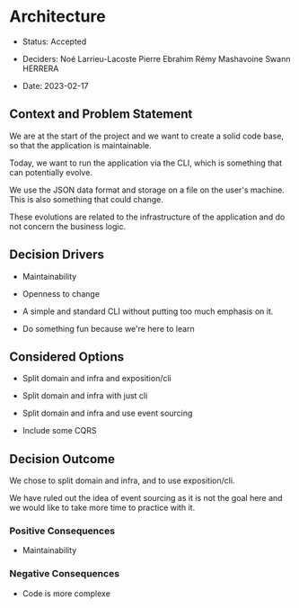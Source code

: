 # Architecture

* Status: Accepted

* Deciders: Noé Larrieu-Lacoste Pierre Ebrahim Rémy Mashavoine Swann HERRERA

* Date: 2023-02-17

## Context and Problem Statement

We are at the start of the project and we want to create a solid code base, so that the application is maintainable.

Today, we want to run the application via the CLI, which is something that can potentially evolve.

We use the JSON data format and storage on a file on the user's machine. This is also something that could change.

These evolutions are related to the infrastructure of the application and do not concern the business logic.


## Decision Drivers

* Maintainability

* Openness to change

* A simple and standard CLI without putting too much emphasis on it.
 
* Do something fun because we're here to learn

## Considered Options

* Split domain and infra and exposition/cli

* Split domain and infra with just cli

* Split domain and infra and use event sourcing
 
* Include some CQRS

## Decision Outcome

We chose to split domain and infra, and to use exposition/cli.

We have ruled out the idea of event sourcing as it is not the goal here and we would like to take more time to practice with it.



### Positive Consequences

* Maintainability

### Negative Consequences

* Code is more complexe